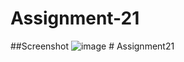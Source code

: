 ﻿# Assignment-21
##Screenshot
![image](https://github.com/user-attachments/assets/9c83f335-dde0-40db-a340-33f50440828e)
#   A s s i g n m e n t 2 1  
 